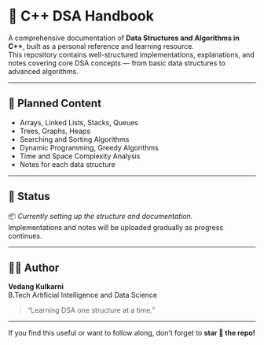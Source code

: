 # 🧠 C++ DSA Handbook

A comprehensive documentation of **Data Structures and Algorithms in C++**, built as a personal reference and learning resource.  
This repository contains well-structured implementations, explanations, and notes covering core DSA concepts — from basic data structures to advanced algorithms.

---

## 🧩 Planned Content

- Arrays, Linked Lists, Stacks, Queues  
- Trees, Graphs, Heaps  
- Searching and Sorting Algorithms  
- Dynamic Programming, Greedy Algorithms  
- Time and Space Complexity Analysis  
- Notes for each data structure

---

## 🚀 Status

📦 *Currently setting up the structure and documentation.*  
Implementations and notes will be uploaded gradually as progress continues.

---

## 🧑‍💻 Author

**Vedang Kulkarni**  
B.Tech Artificial Intelligence and Data Science  
> “Learning DSA one structure at a time.”

---

If you find this useful or want to follow along, don’t forget to **star 🌟 the repo!**
